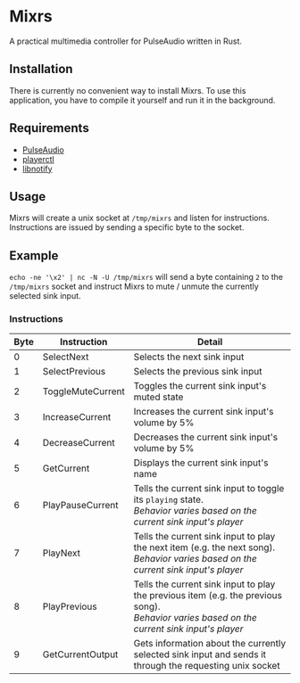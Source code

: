 # Mixrs

A practical multimedia controller for PulseAudio written in Rust.

## Installation
There is currently no convenient way to install Mixrs. To use this application, you have to compile it yourself and run it in the background.

## Requirements
- [PulseAudio](https://www.freedesktop.org/wiki/Software/PulseAudio/)
- [playerctl](https://wiki.archlinux.org/title/MPRIS#Playerctl)
- [libnotify](https://gitlab.gnome.org/GNOME/libnotify)

## Usage
Mixrs will create a unix socket at `/tmp/mixrs` and listen for instructions. Instructions are issued by sending a specific byte to the socket.

## Example
`echo -ne '\x2' | nc -N -U /tmp/mixrs` will send a byte containing `2` to the `/tmp/mixrs` socket and instruct Mixrs to mute / unmute the currently selected sink input.

### Instructions
|Byte|Instruction|Detail|
|---|---|---|
|0|SelectNext|Selects the next sink input|
|1|SelectPrevious|Selects the previous sink input|
|2|ToggleMuteCurrent|Toggles the current sink input's muted state|
|3|IncreaseCurrent|Increases the current sink input's volume by 5%|
|4|DecreaseCurrent|Decreases the current sink input's volume by 5%|
|5|GetCurrent|Displays the current sink input's name|
|6|PlayPauseCurrent|Tells the current sink input to toggle its `playing` state.<br>*Behavior varies based on the current sink input's player*|
|7|PlayNext|Tells the current sink input to play the next item (e.g. the next song).<br>*Behavior varies based on the current sink input's player*|
|8|PlayPrevious|Tells the current sink input to play the previous item (e.g. the previous song).<br>*Behavior varies based on the current sink input's player*|
|9|GetCurrentOutput|Gets information about the currently selected sink input and sends it through the requesting unix socket|
